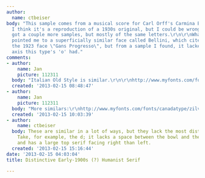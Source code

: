 ```yaml
---
author:
  name: ctbeiser
body: "This sample comes from a musical score for Carl Orff's Carmina Burana, and
  I think it's a reproduction of a 1930s original, but I could be wrong.\r\n\r\nI've
  got a couple more samples, but mostly of the same letters.\r\n\r\nWhat the Font
  pointed me to a superficially similar face called Bellini, which cited as inspiration
  the 1923 face \"Gans Progresso\", but from a sample I found, it lacked the extreme
  axis this type's 'o' had."
comments:
- author:
    name: Jan
    picture: 112311
  body: "Italian Old Style is similar.\r\n\r\nhttp://www.myfonts.com/fonts/mti/italian-old-style/"
  created: '2013-02-15 08:48:47'
- author:
    name: Jan
    picture: 112311
  body: "More similars:\r\nhttp://www.myfonts.com/fonts/canadatype/zilvertype/\r\nhttp://www.myfonts.com/fonts/lanston/ltc-jenson/\r\nhttp://www.myfonts.com/fonts/itc/golden-type/\r\nhttp://www.myfonts.com/fonts/hihretrofonts/phinney-jenson/"
  created: '2013-02-15 10:03:39'
- author:
    name: ctbeiser
  body: These are similar in a lot of ways, but they lack the most distinctive features.
    Take, for example, the d; it lacks a space between the bowl and the bottom serif,
    and has a large top serif facing right than left.
  created: '2013-02-15 15:16:44'
date: '2013-02-15 04:03:04'
title: Distinctive Early-1900s (?) Humanist Serif

---
```


